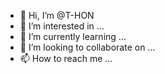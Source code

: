 - 👋 Hi, I’m @T-HON
- 👀 I’m interested in ...
- 🌱 I’m currently learning ...
- 💞️ I’m looking to collaborate on ...
- 📫 How to reach me ...

<!---
T-HON/T-HON is a ✨ special ✨ repository because its `README.md` (this file) appears on your GitHub profile.
You can click the Preview link to take a look at your changes.
--->
